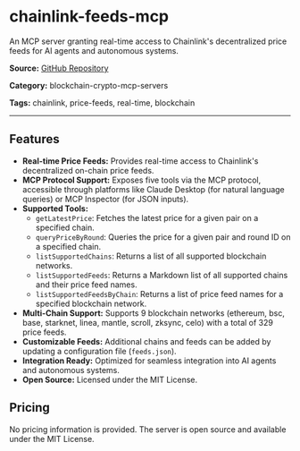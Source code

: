 # chainlink-feeds-mcp

An MCP server granting real-time access to Chainlink's decentralized price feeds for AI agents and autonomous systems.

**Source:** [GitHub Repository](https://github.com/kukapay/chainlink-feeds-mcp)

**Category:** blockchain-crypto-mcp-servers

**Tags:** chainlink, price-feeds, real-time, blockchain

---

## Features
- **Real-time Price Feeds:** Provides real-time access to Chainlink's decentralized on-chain price feeds.
- **MCP Protocol Support:** Exposes five tools via the MCP protocol, accessible through platforms like Claude Desktop (for natural language queries) or MCP Inspector (for JSON inputs).
- **Supported Tools:**
  - `getLatestPrice`: Fetches the latest price for a given pair on a specified chain.
  - `queryPriceByRound`: Queries the price for a given pair and round ID on a specified chain.
  - `listSupportedChains`: Returns a list of all supported blockchain networks.
  - `listSupportedFeeds`: Returns a Markdown list of all supported chains and their price feed names.
  - `listSupportedFeedsByChain`: Returns a list of price feed names for a specified blockchain network.
- **Multi-Chain Support:** Supports 9 blockchain networks (ethereum, bsc, base, starknet, linea, mantle, scroll, zksync, celo) with a total of 329 price feeds.
- **Customizable Feeds:** Additional chains and feeds can be added by updating a configuration file (`feeds.json`).
- **Integration Ready:** Optimized for seamless integration into AI agents and autonomous systems.
- **Open Source:** Licensed under the MIT License.

## Pricing
No pricing information is provided. The server is open source and available under the MIT License.